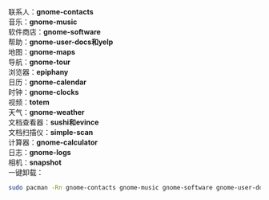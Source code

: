 联系人：**gnome-contacts**  
音乐：**gnome-music**  
软件商店：**gnome-software**  
帮助：**gnome-user-docs和yelp**  
地图：**gnome-maps**  
导航：**gnome-tour**  
浏览器：**epiphany**  
日历：**gnome-calendar**  
时钟：**gnome-clocks**  
视频：**totem**  
天气：**gnome-weather**  
文档查看器：**sushi和evince**   
文档扫描仪：**simple-scan**  
计算器：**gnome-calculator**  
日志：**gnome-logs**  
相机：**snapshot**  
一键卸载：
```bash
sudo pacman -Rn gnome-contacts gnome-music gnome-software gnome-user-docs yelp gnome-maps gnome-tour epiphany gnome-calendar gnome-clocks totem gnome-weather sushi evince simple-scan gnome-calculator gnome-logs snapshot
```
